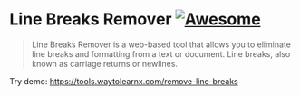 # Line Breaks Remover [![Awesome](https://cdn.rawgit.com/sindresorhus/awesome/d7305f38d29fed78fa85652e3a63e154dd8e8829/media/badge.svg)](https://github.com/sindresorhus/awesome)

>Line Breaks Remover is a web-based tool that allows you to eliminate line breaks and formatting from a text or document. Line breaks, also known as carriage returns or newlines.

Try demo: https://tools.waytolearnx.com/remove-line-breaks

